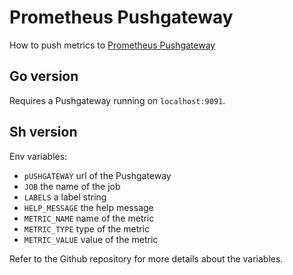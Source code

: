 # Prometheus Pushgateway

How to push metrics to [Prometheus Pushgateway](https://github.com/prometheus/pushgateway)

## Go version

Requires a Pushgateway running on `localhost:9091`.

## Sh version

Env variables:

-   `pUSHGATEWAY` url of the Pushgateway
-   `JOB` the name of the job
-   `LABELS` a label string
-   `HELP_MESSAGE` the help message
-   `METRIC_NAME` name of the metric
-   `METRIC_TYPE` type of the metric
-   `METRIC_VALUE` value of the metric

Refer to the Github repository for more details about the variables.
